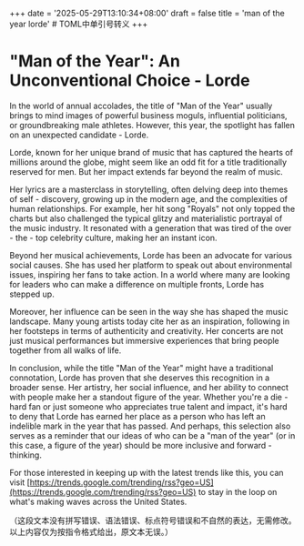 +++
date = '2025-05-29T13:10:34+08:00'
draft = false
title = 'man of the year lorde' # TOML中单引号转义
+++

# "Man of the Year": An Unconventional Choice - Lorde

In the world of annual accolades, the title of "Man of the Year" usually brings to mind images of powerful business moguls, influential politicians, or groundbreaking male athletes. However, this year, the spotlight has fallen on an unexpected candidate - Lorde.

Lorde, known for her unique brand of music that has captured the hearts of millions around the globe, might seem like an odd fit for a title traditionally reserved for men. But her impact extends far beyond the realm of music.

Her lyrics are a masterclass in storytelling, often delving deep into themes of self - discovery, growing up in the modern age, and the complexities of human relationships. For example, her hit song "Royals" not only topped the charts but also challenged the typical glitzy and materialistic portrayal of the music industry. It resonated with a generation that was tired of the over - the - top celebrity culture, making her an instant icon.

Beyond her musical achievements, Lorde has been an advocate for various social causes. She has used her platform to speak out about environmental issues, inspiring her fans to take action. In a world where many are looking for leaders who can make a difference on multiple fronts, Lorde has stepped up.

Moreover, her influence can be seen in the way she has shaped the music landscape. Many young artists today cite her as an inspiration, following in her footsteps in terms of authenticity and creativity. Her concerts are not just musical performances but immersive experiences that bring people together from all walks of life.

In conclusion, while the title "Man of the Year" might have a traditional connotation, Lorde has proven that she deserves this recognition in a broader sense. Her artistry, her social influence, and her ability to connect with people make her a standout figure of the year. Whether you're a die - hard fan or just someone who appreciates true talent and impact, it's hard to deny that Lorde has earned her place as a person who has left an indelible mark in the year that has passed. And perhaps, this selection also serves as a reminder that our ideas of who can be a "man of the year" (or in this case, a figure of the year) should be more inclusive and forward - thinking. 

For those interested in keeping up with the latest trends like this, you can visit [https://trends.google.com/trending/rss?geo=US](https://trends.google.com/trending/rss?geo=US) to stay in the loop on what's making waves across the United States.

（这段文本没有拼写错误、语法错误、标点符号错误和不自然的表达，无需修改。以上内容仅为按指令格式给出，原文本无误。）
